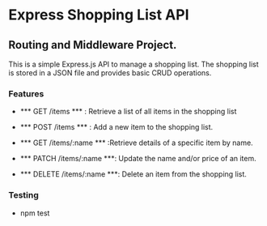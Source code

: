 # Express Shopping List API

## Routing and Middleware Project.
This is a simple Express.js API to manage a shopping list. The shopping list is stored in a JSON file and provides basic CRUD operations.

### Features
- *** GET /items *** : Retrieve a list of all items in the shopping list

- *** POST /items *** : Add a new item to the shopping list.

- *** GET /items/:name *** :Retrieve details of a specific item by name.

- *** PATCH /items/:name ***: Update the name and/or price of an item.

- *** DELETE /items/:name ***: Delete an item from the shopping list.

### Testing
- npm test
